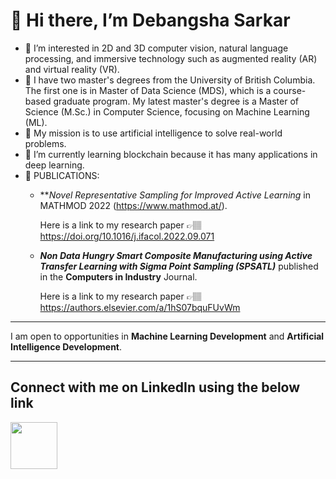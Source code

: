 # 👋 Hi there, I’m Debangsha Sarkar

- 👀 I’m interested in 2D and 3D computer vision, natural language processing, and immersive technology such as augmented reality (AR) and virtual reality (VR).
- 💼 I have two master's degrees from the University of British Columbia. The first one is in Master of Data Science (MDS), which is a course-based graduate program. My latest master's degree is a Master of Science (M.Sc.) in Computer Science, focusing on Machine Learning (ML).
- 🧐 My mission is to use artificial intelligence to solve real-world problems.
- 🌱 I’m currently learning blockchain because it has many applications in deep learning. 
- 🧾 PUBLICATIONS:
  - ***Novel Representative Sampling for Improved Active Learning* in MATHMOD 2022 (https://www.mathmod.at/).
    
    Here is a link to my research paper 👉🏽 https://doi.org/10.1016/j.ifacol.2022.09.071
    
  - ***Non Data Hungry Smart Composite Manufacturing using Active Transfer Learning with Sigma Point Sampling (SPSATL)*** published in      the **Computers in Industry** Journal.
    
    Here is a link to my research paper 👉🏽 https://authors.elsevier.com/a/1hS07bquFUvWm

______________________________

I am open to opportunities in **Machine Learning Development** and **Artificial Intelligence Development**.

______________________________

## Connect with me on LinkedIn using the below link 

[<img src="https://image.similarpng.com/very-thumbnail/2020/05/Beautiful-Linkedin-logo-PNG.png" width="75" height="75">](https://www.linkedin.com/in/debangsha-sarkar/)



<!---
Debangsha1992/Debangsha1992 is a ✨ special ✨ repository because its `README.md` (this file) appears on your GitHub profile.
You can click the Preview link to take a look at your changes.
--->
